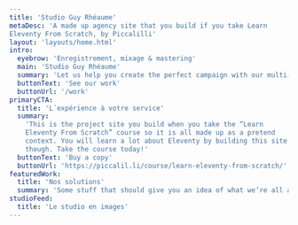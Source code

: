 ```yaml
---
title: 'Studio Guy Rhéaume'
metaDesc: 'A made up agency site that you build if you take Learn
Eleventy From Scratch, by Piccalilli'
layout: 'layouts/home.html'
intro:
  eyebrow: 'Enregistrement, mixage & mastering'
  main: 'Studio Guy Rhéaume'
  summary: 'Let us help you create the perfect campaign with our multi-faceted team of talented creatives.'
  buttonText: 'See our work'
  buttonUrl: '/work'
primaryCTA:
  title: 'L´expérience à votre service'
  summary:
    'This is the project site you build when you take the “Learn
    Eleventy From Scratch” course so it is all made up as a pretend
    context. You will learn a lot about Eleventy by building this site
    though. Take the course today!'
  buttonText: 'Buy a copy'
  buttonUrl: 'https://piccalil.li/course/learn-eleventy-from-scratch/'
featuredWork:
  title: 'Nos solutions'
  summary: 'Some stuff that should give you an idea of what we’re all about.'
studioFeed:
  title: 'Le studio en images'
---
```

